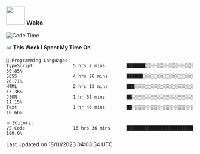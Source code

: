 ### <img src="https://media.giphy.com/media/VgCDAzcKvsR6OM0uWg/giphy.gif" width="50"> Waka

  <!--START_SECTION:waka-->
![Code Time](http://img.shields.io/badge/Code%20Time-1%2C185%20hrs%205%20mins-blue)

📊 **This Week I Spent My Time On** 

```text
💬 Programming Languages: 
TypeScript               5 hrs 7 mins        ███████░░░░░░░░░░░░░░░░░░   30.85% 
SCSS                     4 hrs 26 mins       ██████░░░░░░░░░░░░░░░░░░░   26.71% 
HTML                     2 hrs 13 mins       ███░░░░░░░░░░░░░░░░░░░░░░   13.36% 
JSON                     1 hr 51 mins        ██░░░░░░░░░░░░░░░░░░░░░░░   11.15% 
Text                     1 hr 46 mins        ██░░░░░░░░░░░░░░░░░░░░░░░   10.66%

🔥 Editors: 
VS Code                  16 hrs 36 mins      █████████████████████████   100.0%

```


 Last Updated on 18/01/2023 04:03:34 UTC
<!--END_SECTION:waka-->
